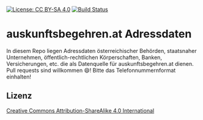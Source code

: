 [![License: CC BY-SA 4.0](https://img.shields.io/badge/License-CC%20BY--SA%204.0-lightgrey.svg)](https://creativecommons.org/licenses/by-sa/4.0/)
[![Build Status](https://travis-ci.org/cyber-perikarp/auskunftsbegehren_at_adressen.svg?branch=master)](https://travis-ci.org/cyber-perikarp/auskunftsbegehren_at_adressen)

# auskunftsbegehren.at Adressdaten
In diesem Repo liegen Adressdaten österreichischer Behörden, staatsnaher Unternehmen, öffentlich-rechtlichen Körperschaften, Banken, Versicherungen, etc. die als Datenquelle für auskunftsbegehren.at dienen. Pull requests sind willkommen :smile:! Bitte das Telefonnummernformat einhalten!

## Lizenz
[Creative Commons Attribution-ShareAlike 4.0 International](https://creativecommons.org/licenses/by-sa/4.0/)
